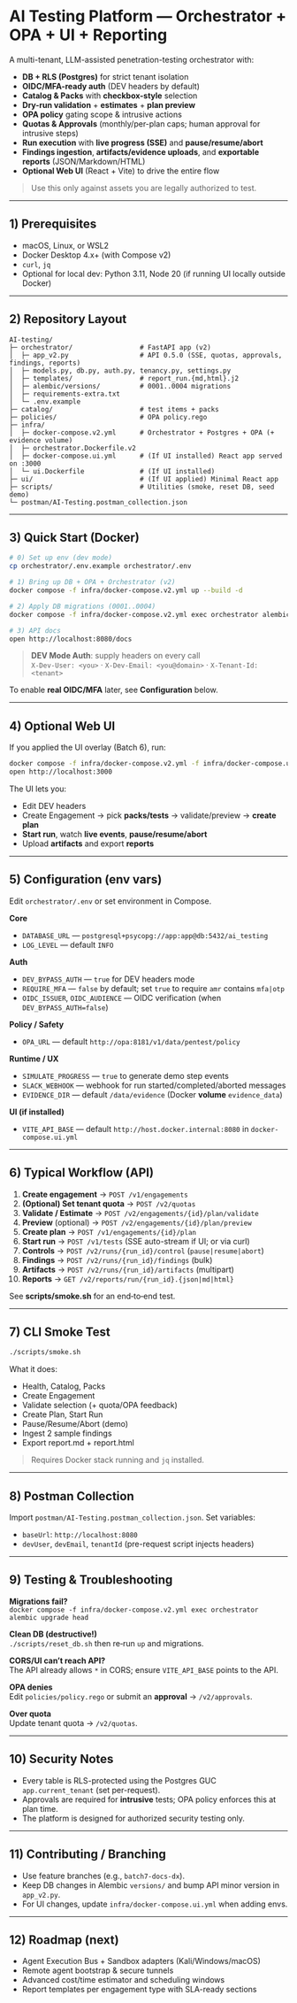 # AI Testing Platform — Orchestrator + OPA + UI + Reporting

A multi-tenant, LLM-assisted penetration-testing orchestrator with:
- **DB + RLS (Postgres)** for strict tenant isolation
- **OIDC/MFA-ready auth** (DEV headers by default)
- **Catalog & Packs** with **checkbox-style** selection
- **Dry-run validation** + **estimates** + **plan preview**
- **OPA policy** gating scope & intrusive actions
- **Quotas & Approvals** (monthly/per-plan caps; human approval for intrusive steps)
- **Run execution** with **live progress (SSE)** and **pause/resume/abort**
- **Findings ingestion**, **artifacts/evidence uploads**, and **exportable reports** (JSON/Markdown/HTML)
- **Optional Web UI** (React + Vite) to drive the entire flow

> Use this only against assets you are legally authorized to test.

---

## 1) Prerequisites

- macOS, Linux, or WSL2
- Docker Desktop 4.x+ (with Compose v2)
- `curl`, `jq`
- Optional for local dev: Python 3.11, Node 20 (if running UI locally outside Docker)

---

## 2) Repository Layout

```
AI-testing/
├─ orchestrator/                 # FastAPI app (v2)
│  ├─ app_v2.py                  # API 0.5.0 (SSE, quotas, approvals, findings, reports)
│  ├─ models.py, db.py, auth.py, tenancy.py, settings.py
│  ├─ templates/                 # report_run.{md,html}.j2
│  ├─ alembic/versions/          # 0001..0004 migrations
│  ├─ requirements-extra.txt
│  └─ .env.example
├─ catalog/                      # test items + packs
├─ policies/                     # OPA policy.rego
├─ infra/
│  ├─ docker-compose.v2.yml      # Orchestrator + Postgres + OPA (+ evidence volume)
│  ├─ orchestrator.Dockerfile.v2
│  ├─ docker-compose.ui.yml      # (If UI installed) React app served on :3000
│  └─ ui.Dockerfile              # (If UI installed)
├─ ui/                           # (If UI applied) Minimal React app
├─ scripts/                      # Utilities (smoke, reset DB, seed demo)
└─ postman/AI-Testing.postman_collection.json
```

---

## 3) Quick Start (Docker)

```bash
# 0) Set up env (dev mode)
cp orchestrator/.env.example orchestrator/.env

# 1) Bring up DB + OPA + Orchestrator (v2)
docker compose -f infra/docker-compose.v2.yml up --build -d

# 2) Apply DB migrations (0001..0004)
docker compose -f infra/docker-compose.v2.yml exec orchestrator alembic upgrade head

# 3) API docs
open http://localhost:8080/docs
```

> **DEV Mode Auth**: supply headers on every call  
> `X-Dev-User: <you>` · `X-Dev-Email: <you@domain>` · `X-Tenant-Id: <tenant>`

To enable **real OIDC/MFA** later, see **Configuration** below.

---

## 4) Optional Web UI

If you applied the UI overlay (Batch 6), run:

```bash
docker compose -f infra/docker-compose.v2.yml -f infra/docker-compose.ui.yml up --build -d ui
open http://localhost:3000
```

The UI lets you:
- Edit DEV headers
- Create Engagement → pick **packs/tests** → validate/preview → **create plan**
- **Start run**, watch **live events**, **pause/resume/abort**
- Upload **artifacts** and export **reports**

---

## 5) Configuration (env vars)

Edit `orchestrator/.env` or set environment in Compose.

**Core**
- `DATABASE_URL` — `postgresql+psycopg://app:app@db:5432/ai_testing`
- `LOG_LEVEL` — default `INFO`

**Auth**
- `DEV_BYPASS_AUTH` — `true` for DEV headers mode
- `REQUIRE_MFA` — `false` by default; set `true` to require `amr` contains `mfa|otp`
- `OIDC_ISSUER`, `OIDC_AUDIENCE` — OIDC verification (when `DEV_BYPASS_AUTH=false`)

**Policy / Safety**
- `OPA_URL` — default `http://opa:8181/v1/data/pentest/policy`

**Runtime / UX**
- `SIMULATE_PROGRESS` — `true` to generate demo step events
- `SLACK_WEBHOOK` — webhook for run started/completed/aborted messages
- `EVIDENCE_DIR` — default `/data/evidence` (Docker **volume** `evidence_data`)

**UI (if installed)**
- `VITE_API_BASE` — default `http://host.docker.internal:8080` in `docker-compose.ui.yml`

---

## 6) Typical Workflow (API)

1. **Create engagement** → `POST /v1/engagements`
2. **(Optional) Set tenant quota** → `POST /v2/quotas`
3. **Validate / Estimate** → `POST /v2/engagements/{id}/plan/validate`
4. **Preview** (optional) → `POST /v2/engagements/{id}/plan/preview`
5. **Create plan** → `POST /v1/engagements/{id}/plan`
6. **Start run** → `POST /v1/tests` (SSE auto-stream if UI; or via curl)
7. **Controls** → `POST /v2/runs/{run_id}/control` (`pause|resume|abort`)
8. **Findings** → `POST /v2/runs/{run_id}/findings` (bulk)
9. **Artifacts** → `POST /v2/runs/{run_id}/artifacts` (multipart)
10. **Reports** → `GET /v2/reports/run/{run_id}.{json|md|html}`

See **scripts/smoke.sh** for an end‑to‑end test.

---

## 7) CLI Smoke Test

```bash
./scripts/smoke.sh
```

What it does:
- Health, Catalog, Packs
- Create Engagement
- Validate selection (+ quota/OPA feedback)
- Create Plan, Start Run
- Pause/Resume/Abort (demo)
- Ingest 2 sample findings
- Export report.md + report.html

> Requires Docker stack running and `jq` installed.

---

## 8) Postman Collection

Import `postman/AI-Testing.postman_collection.json`. Set variables:
- `baseUrl`: `http://localhost:8080`
- `devUser`, `devEmail`, `tenantId` (pre-request script injects headers)

---

## 9) Testing & Troubleshooting

**Migrations fail?**  
`docker compose -f infra/docker-compose.v2.yml exec orchestrator alembic upgrade head`

**Clean DB (destructive!)**  
`./scripts/reset_db.sh` then re‑run `up` and migrations.

**CORS/UI can’t reach API?**  
The API already allows `*` in CORS; ensure `VITE_API_BASE` points to the API.

**OPA denies**  
Edit `policies/policy.rego` or submit an **approval** → `/v2/approvals`.

**Over quota**  
Update tenant quota → `/v2/quotas`.

---

## 10) Security Notes

- Every table is RLS-protected using the Postgres GUC `app.current_tenant` (set per-request).
- Approvals are required for **intrusive** tests; OPA policy enforces this at plan time.
- The platform is designed for authorized security testing only.

---

## 11) Contributing / Branching

- Use feature branches (e.g., `batch7-docs-dx`).
- Keep DB changes in Alembic `versions/` and bump API minor version in `app_v2.py`.
- For UI changes, update `infra/docker-compose.ui.yml` when adding envs.

---

## 12) Roadmap (next)

- Agent Execution Bus + Sandbox adapters (Kali/Windows/macOS)
- Remote agent bootstrap & secure tunnels
- Advanced cost/time estimator and scheduling windows
- Report templates per engagement type with SLA-ready sections
